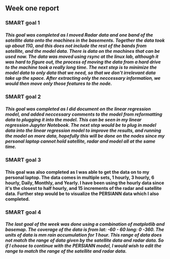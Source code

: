 ## Week one report

### SMART goal 1
##### This goal was completed as I moved Radar data and one band of the satellite data onto the machines in the basements. Together the data took up about 11G, and this does not include the rest of the bands from satellite, and the model data. There is data on the machines that can be used now. The data was moved using rsync at the linux lab, although it was hard to figure out, the process of moving the data from a hard drive to the machine took a really long time. The next step is to minimize the model data to only data that we need, so that we don't irrelevant data take up the space. After extracting only the neccessary information, we would then move only those features to the node. 

### SMART goal 2
##### This goal was completed as I did document on the linear regression model, and added neccessary comments to the model from reformatting data to plugging it into the model. This can be seen in my linear regression Jupyter Notebook. The next step would be to plug in model data into the linear regression model to improve the results, and running the model on more data, hopefully this will be done on the nodes since my personal laptop cannot hold satellite, radar and model all at the same time.

### SMART goal 3
#### This goal was also completed as I was able to get the data on to my personal laptop. The data comes in multiple sets, 1 hourly, 3 hourly, 6 hourly, Daily, Monthly, and Yearly. I have been using the hourly data since it's the closest to half hourly, and 15 increments of the radar and satellite data. Further step would be to visualize the PERSIANN data which I also completed.

### SMART goal 4
##### The last goal of the week was done using a combination of matplotlib and basemap. The coverage of the data is from lat: -60 - 60 long: 0 -360. The units of data is mm rain accumulation for 1 hour. This range of data does not match the range of data given by the satellite data and radar data. So if I choose to continue with the PERSIANN model, I would wish to edit the range to match the range of the satellite and radar data. 
